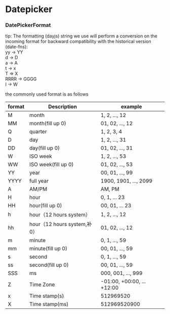 # Datepicker

<example />

<apis />

### DatePickerFormat

tip: The formatting (dayjs) string we use will perform a conversion on the incoming format for backward compatibility with the historical version (date-fns): <br />
yy -> YY <br />
d -> D <br />
a -> A <br />
t -> x <br />
T => X <br />
RRRR -> GGGG <br />
I -> W <br />

the commonly used format is as follows

| format | Description | example |
| -- | --- | --- |
|	M	| month | 1, 2, ..., 12 |
| MM | month(fill up 0) | 01, 02, ..., 12 |
| Q | quarter | 1, 2, 3, 4 |
| D | day |	1, 2, ..., 31
| DD | day(fill up 0) |	01, 02, ..., 31 |
| W | ISO week | 1, 2, ..., 53 |
| WW | ISO week(fill up 0) | 01, 02, ..., 53 |
| YY | year | 00, 01, ..., 99 |
| YYYY | full year | 1900, 1901, ..., 2099 |
| A | AM/PM | AM, PM |
| H | hour | 0, 1, ... 23 |
| HH | hour(fill up 0) | 00, 01, ... 23 |
| h | hour（12 hours system） | 1, 2, ..., 12 |
| hh | hour（12 hours system,补0） | 01, 02, ..., 12 |
| m | minute | 0, 1, ..., 59 |
| mm | minute(fill up 0) | 00, 01, ..., 59 |
| s | second | 0, 1, ..., 59 |
| ss | second(fill up 0) | 00, 01, ..., 59 |
| SSS | ms | 000, 001, ..., 999 |
| Z | Time Zone | -01:00, +00:00, ... +12:00 |
| x | Time stamp(s) |	512969520 |
| X | Time stamp(ms) | 512969520900 |

